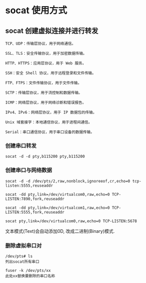 # socat 使用方式
## socat 创建虚拟连接并进行转发

```
TCP、UDP：传输层协议，用于网络通信。

SSL、TLS：安全传输协议，用于加密数据传输。

HTTP、HTTPS：应用层协议，用于 Web 服务。

SSH：安全 Shell 协议，用于远程登录和文件传输。

FTP、FTPS：文件传输协议，用于文件传输。

SCTP：传输层协议，用于流控制和数据传输。

ICMP：网络层协议，用于网络诊断和错误报告。

IPv4、IPv6：网络层协议，用于 IP 数据包的传输。

Unix 域套接字：本地通信协议，用于进程间通信。

Serial：串口通信协议，用于串口设备的数据传输。
```

### 创建串口转发 
```
socat -d -d pty,b115200 pty,b115200
```
### 创建串口与网络数据
```
socat -d -d /dev/pts/2,raw,nonblock,ignoreeof,cr,echo=0 tcp-listen:5555,reuseaddr
```

```
socat -dd pty,link=/dev/virtualcom0,raw,echo=0 TCP-LISTEN:7890,fork,reuseaddr
```

```
socat -dd pty,link=/dev/virtualcom1,raw,echo=0 TCP-LISTEN:5555,fork,reuseaddr
```

`socat pty,link=/dev/virtualcom0,raw,echo=0 TCP-LISTEN:5678`

文本模式(Text)会自动添加0D, 改成二进制(Binary)模式.


### 删除虚拟串口对

```
/dev/pts# ls
列出socat所有串口
```

```
fuser -k /dev/pts/xx
此处xx替换要删除的串口名称
```